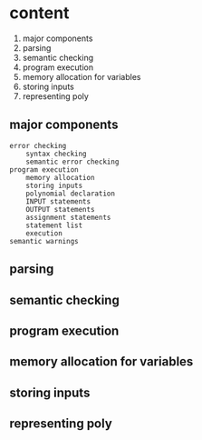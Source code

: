 #  content

1.  major components
2.  parsing
3.  semantic checking
4.  program execution
5.  memory allocation for variables
6.  storing inputs
7.  representing poly

##  major components

```
error checking
    syntax checking
    semantic error checking
program execution
    memory allocation
    storing inputs
    polynomial declaration
    INPUT statements
    OUTPUT statements
    assignment statements
    statement list
    execution
semantic warnings
```



##  parsing

##  semantic checking

##  program execution

##  memory allocation for variables

##  storing inputs

##  representing poly
